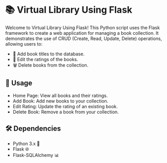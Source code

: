 # 📚 Virtual Library Using Flask 

Welcome to Virtual Library Using Flask! This Python script uses the Flask framework to create a web application for managing a book collection. It demonstrates the use of CRUD (Create, Read, Update, Delete) operations, allowing users to:

- 📖 Add book titles to the database.
- 📝 Edit the ratings of the books.
- 🗑️ Delete books from the collection.

## 🔧 Usage
- Home Page: View all books and their ratings.
- Add Book: Add new books to your collection.
- Edit Rating: Update the rating of an existing book.
- Delete Book: Remove a book from your collection.

## 🛠️ Dependencies
- Python 3.x 🐍
- Flask 🌐
- Flask-SQLAlchemy 📊
